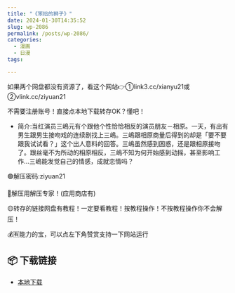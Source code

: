 ```yaml
---
title: "《笨拙的狮子》"
date: 2024-01-30T14:35:52
slug: wp-2086
permalink: /posts/wp-2086/
categories:
  - 漫画
  - 日漫
tags:

---
```


如果两个网盘都没有资源了，看这个网站👉①link3.cc/xianyu21或②vlink.cc/ziyuan21

不需要注册账号！直接点本地下载转存OK？懂吧！

*   简介:当红演员三嶋元有个跟他个性恰恰相反的演员朋友－相原。一天，有出有男生跟男生接吻戏的连续剧找上三嶋。三嶋跟相原商量后得到的却是「要不要跟我试试看？」这个出人意料的回答。三嶋虽然感到困惑，还是跟相原接吻了。跟丝毫不为所动的相原相反，三嶋不知为何开始感到动摇，甚至影响工作…三嶋能发觉自己的情感，成就恋情吗？

🟢解压密码:ziyuan21

🔵解压用解压专家！(应用商店有)

🟡转存的链接网盘有教程！一定要看教程！按教程操作！不按教程操作你不会解压！

💰🈶能力的宝，可以点左下角赞赏支持一下网站运行

## 📦 下载链接
- [本地下载](https://blziyuan21.com/pay-download/2086?key=1c3de57c0d&down_id=0)

